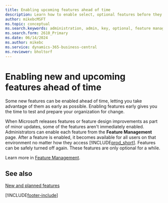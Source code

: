 ```yaml
---
title: Enabling upcoming features ahead of time
description: Learn how to enable select, optional features before they become mandatory.
author: mikebcMSFT
ms.topic: conceptual
ms.search.keywords: administration, admin, key, optional, feature management, early access, preview
ms.search.form: 2610_Primary
ms.date: 06/14/2024
ms.author: mikebc
ms.service: dynamics-365-business-central
ms.reviewer: bholtorf
---
```


# Enabling new and upcoming features ahead of time

Some new features can be enabled ahead of time, letting you take advantage of them as early as possible. Enabling features early gives you the time to test and prepare your organization for change.

When Microsoft releases features or feature design improvements as part of minor updates, some of the features aren't immediately enabled. Administrators can enable each feature from the **Feature Management** page. After a feature is enabled, it becomes available for all users on that environment no matter how they access [!INCLUDE[prod_short](includes/prod_short.md)]. Features can be safely turned off again. These features are only optional for a while.

Learn more in [Feature Management](/dynamics365/business-central/dev-itpro/administration/feature-management).  

## See also

[New and planned features](/dynamics365-release-plan/2021wave1/)  


[!INCLUDE[footer-include](includes/footer-banner.md)]
